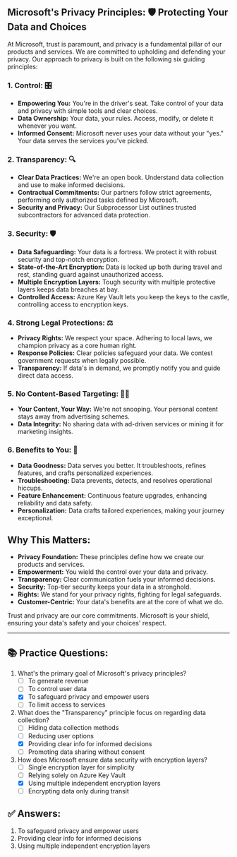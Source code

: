 ## Microsoft's Privacy Principles: 🛡️ Protecting Your Data and Choices

At Microsoft, trust is paramount, and privacy is a fundamental pillar of our products and services. We are committed to upholding and defending your privacy. Our approach to privacy is built on the following six guiding principles:

### 1. Control: 🎛️

- **Empowering You:** You're in the driver's seat. Take control of your data and privacy with simple tools and clear choices.
- **Data Ownership:** Your data, your rules. Access, modify, or delete it whenever you want.
- **Informed Consent:** Microsoft never uses your data without your "yes." Your data serves the services you've picked.

### 2. Transparency: 🔍

- **Clear Data Practices:** We're an open book. Understand data collection and use to make informed decisions.
- **Contractual Commitments:** Our partners follow strict agreements, performing only authorized tasks defined by Microsoft.
- **Security and Privacy:** Our Subprocessor List outlines trusted subcontractors for advanced data protection.

### 3. Security: 🛡️

- **Data Safeguarding:** Your data is a fortress. We protect it with robust security and top-notch encryption.
- **State-of-the-Art Encryption:** Data is locked up both during travel and rest, standing guard against unauthorized access.
- **Multiple Encryption Layers:** Tough security with multiple protective layers keeps data breaches at bay.
- **Controlled Access:** Azure Key Vault lets you keep the keys to the castle, controlling access to encryption keys.

### 4. Strong Legal Protections: ⚖️

- **Privacy Rights:** We respect your space. Adhering to local laws, we champion privacy as a core human right.
- **Response Policies:** Clear policies safeguard your data. We contest government requests when legally possible.
- **Transparency:** If data's in demand, we promptly notify you and guide direct data access.

### 5. No Content-Based Targeting: 🚫📢

- **Your Content, Your Way:** We're not snooping. Your personal content stays away from advertising schemes.
- **Data Integrity:** No sharing data with ad-driven services or mining it for marketing insights.

### 6. Benefits to You: 🎁

- **Data Goodness:** Data serves you better. It troubleshoots, refines features, and crafts personalized experiences.
- **Troubleshooting:** Data prevents, detects, and resolves operational hiccups.
- **Feature Enhancement:** Continuous feature upgrades, enhancing reliability and data safety.
- **Personalization:** Data crafts tailored experiences, making your journey exceptional.

## Why This Matters:

- **Privacy Foundation:** These principles define how we create our products and services.
- **Empowerment:** You wield the control over your data and privacy.
- **Transparency:** Clear communication fuels your informed decisions.
- **Security:** Top-tier security keeps your data in a stronghold.
- **Rights:** We stand for your privacy rights, fighting for legal safeguards.
- **Customer-Centric:** Your data's benefits are at the core of what we do.

Trust and privacy are our core commitments. Microsoft is your shield, ensuring your data's safety and your choices' respect.

---

## 📚 Practice Questions:

1. What's the primary goal of Microsoft's privacy principles?
   - [ ] To generate revenue
   - [ ] To control user data
   - [x] To safeguard privacy and empower users
   - [ ] To limit access to services

2. What does the "Transparency" principle focus on regarding data collection?
   - [ ] Hiding data collection methods
   - [ ] Reducing user options
   - [x] Providing clear info for informed decisions
   - [ ] Promoting data sharing without consent

3. How does Microsoft ensure data security with encryption layers?
   - [ ] Single encryption layer for simplicity
   - [ ] Relying solely on Azure Key Vault
   - [x] Using multiple independent encryption layers
   - [ ] Encrypting data only during transit

## ✅ Answers:

1. To safeguard privacy and empower users
2. Providing clear info for informed decisions
3. Using multiple independent encryption layers
